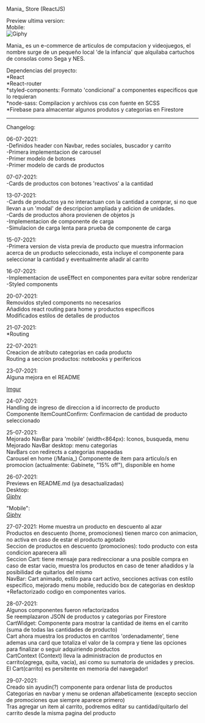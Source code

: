 Mania\_ Store (ReactJS)

Preview ultima version:  
Mobile:  
![Giphy](https://media.giphy.com/media/zVQy7yn06jcmHMTRy0/giphy.gif)

Mania\_ es un e-commerce de articulos de computacion y videojuegos, el nombre surge de un pequeño local 'de la infancia' que alquilaba cartuchos de consolas como Sega y NES.

Dependencias del proyecto:  
*React  
*React-router  
*styled-components: Formato 'condicional' a componentes especificos que lo requieran  
*node-sass: Compilacion y archivos css con fuente en SCSS  
\*Firebase para almacentar algunos produtos y categorias en Firestore

---

Changelog:

06-07-2021:  
-Definidos header con Navbar, redes sociales, buscador y carrito  
-Primera implementacion de carousel  
-Primer modelo de botones  
-Primer modelo de cards de productos

07-07-2021:  
-Cards de productos con botones 'reactivos' a la cantidad

13-07-2021:  
-Cards de productos ya no interactuan con la cantidad a comprar, si no que llevan a un 'modal' de descripcion ampliada y adicion de unidades.  
-Cards de productos ahora provienen de objetos js  
-Implementacion de componente de carga  
-Simulacion de carga lenta para prueba de componente de carga

15-07-2021:  
-Primera version de vista previa de producto que muestra informacion acerca de un producto seleccionado, esta incluye el componente para seleccionar la cantidad y eventualmente añadir al carrito

16-07-2021:  
-Implementacion de useEffect en componentes para evitar sobre renderizar  
-Styled components

20-07-2021:  
Removidos styled components no necesarios  
Añadidos react routing para home y productos especificos  
Modificados estilos de detalles de productos

21-07-2021:  
\*Routing

22-07-2021:  
Creacion de atributo categorias en cada producto  
Routing a seccion productos: notebooks y perifericos

23-07-2021:  
Alguna mejora en el README

[Imgur](https://i.imgur.com/xZDDUKw.gif)

24-07-2021:  
Handling de ingreso de direccion a id incorrecto de producto  
Componente ItemCountConfirm: Confirmacion de cantidad de producto seleccionado

25-07-2021:  
Mejorado NavBar para 'mobile' (width<864px): Iconos, busqueda, menu  
Mejorado NavBar desktop: menu categorias  
NavBars con redirects a categorias mapeadas  
Carousel en home (/Mania\_)
Componente de item para articulo/s en promocion (actualmente: Gabinete, "15% off"), disponible en home

26-07-2021:  
Previews en README.md (ya desactualizadas)  
Desktop:  
[Giphy](https://media.giphy.com/media/35YgWly2BJWACycj7G/giphy.gif)  
  
"Mobile":  
[Giphy](https://media.giphy.com/media/fWYOtZmN67YHghkVF1/giphy.gif)  
  
27-07-2021:
Home muestra un producto en descuento al azar  
Productos en descuento (home, promociones) tienen marco con animacion, no activa en caso de estar el producto agotado  
Seccion de productos en descuento (promociones): todo producto con esta condicion aparecera alli  
Seccion Cart: tiene mensaje para redireccionar a una posible compra en caso de estar vacio, muestra los productos en caso de tener añadidos y la posibilidad de quitarlos del mismo  
NavBar: Cart animado, estilo para cart activo, secciones activas con estilo especifico, mejorado menu mobile, reducido box de categorias en desktop  
+Refactorizado codigo en componentes varios.  
  
28-07-2021:  
Algunos componentes fueron refactorizados  
Se reemplazaron JSON de productos y categorias por Firestore  
CartWidget: Componente para mostrar la cantidad de items en el carrito (suma de todas las cantidades de producto)  
Cart ahora muestra los productos en carritos 'ordenadamente', tiene ademas una card que totaliza el valor de la compra y tiene las opciones para finalizar o seguir adquiriendo productos  
CartContext (Context) lleva la administracion de productos en carrito(agrega, quita, vacia), asi como su sumatoria de unidades y precios.  
El Cart(carrito) es persitente en memoria del navegador!  
  
29-07-2021:  
Creado sin ayudin(?) componente para ordenar lista de productos  
Categorias en navbar y menu se ordenan alfabeticamente (excepto seccion de promociones que siempre aparece primero)  
Tras agregar un item al carrito, podremos editar su cantidad/quitarlo del carrito desde la misma pagina del producto
